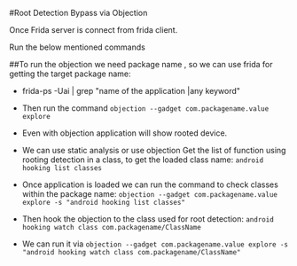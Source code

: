#Root Detection Bypass via Objection

Once Frida server is connect from frida client.

Run the below mentioned commands


##To run the objection we need package name , so we can use frida for getting the target package name:
* frida-ps -Uai | grep "name of the application |any keyword" 
* Then run the command ```objection --gadget com.packagename.value explore```
* Even with objection application will show rooted device. 
* We can use static analysis or use objection Get the list of function using rooting detection in a class, to get the loaded class name:
```android hooking list classes```
* Once application is loaded we can run the command to check classes within the package name:
```objection --gadget com.packagename.value explore -s "android hooking list classes" ```

* Then hook the objection to the class used for root detection:
```android hooking watch class com.packagename/ClassName```
* We can run it via ```objection --gadget com.packagename.value explore -s "android hooking watch class com.packagename/ClassName" ```
